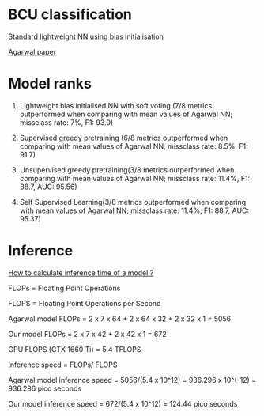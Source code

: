 # BCU classification



[Standard lightweight NN using bias initialisation](./data_engg_classification.ipynb)



[Agarwal paper](https://iopscience.iop.org/article/10.3847/1538-4357/acbdfa/pdf)


# Model ranks


1) Lightweight bias initialised NN with soft voting (7/8 metrics outperformed when comparing with mean values of Agarwal NN; missclass rate: 7%, F1: 93.0)


2) Supervised greedy pretraining (6/8 metrics outperformed when comparing with mean values of Agarwal NN; missclass rate: 8.5%, F1: 91.7)


3) Unsupervised greedy pretraining(3/8 metrics outperformed when comparing with mean values of Agarwal NN; missclass rate: 11.4%, F1: 88.7, AUC: 95.56)


4) Self Supervised Learning(3/8 metrics outperformed when comparing with mean values of Agarwal NN; missclass rate: 11.4%, F1: 88.7, AUC: 95.37)



# Inference


[How to calculate inference time of a model ?](https://www.thinkautonomous.ai/blog/deep-learning-optimization/#how-to-calculate-the-inference-time-of-a-model)


FLOPs = Floating Point Operations


FLOPS = Floating Point Operations per Second


Agarwal model FLOPs = 2 x 7 x 64 + 2 x 64 x 32 + 2 x 32 x 1 = 5056


Our model FLOPs = 2 x 7 x 42 + 2 x 42 x 1 = 672


GPU FLOPS (GTX 1660 Ti) = 5.4 TFLOPS 


Inference speed = FLOPs/ FLOPS


Agarwal model inference speed = 5056/(5.4 x 10^12) = 936.296 x 10^(-12) = 936.296 pico seconds


Our model inference speed = 672/(5.4 x 10^12) = 124.44 pico seconds
